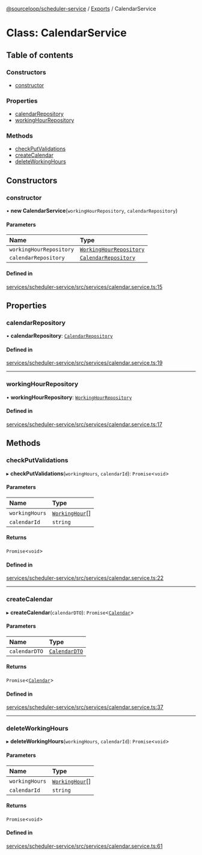 [@sourceloop/scheduler-service](../README.md) / [Exports](../modules.md) / CalendarService

# Class: CalendarService

## Table of contents

### Constructors

- [constructor](CalendarService.md#constructor)

### Properties

- [calendarRepository](CalendarService.md#calendarrepository)
- [workingHourRepository](CalendarService.md#workinghourrepository)

### Methods

- [checkPutValidations](CalendarService.md#checkputvalidations)
- [createCalendar](CalendarService.md#createcalendar)
- [deleteWorkingHours](CalendarService.md#deleteworkinghours)

## Constructors

### constructor

• **new CalendarService**(`workingHourRepository`, `calendarRepository`)

#### Parameters

| Name | Type |
| :------ | :------ |
| `workingHourRepository` | [`WorkingHourRepository`](WorkingHourRepository.md) |
| `calendarRepository` | [`CalendarRepository`](CalendarRepository.md) |

#### Defined in

[services/scheduler-service/src/services/calendar.service.ts:15](https://github.com/sourcefuse/loopback4-microservice-catalog/blob/b93c60ac7/services/scheduler-service/src/services/calendar.service.ts#L15)

## Properties

### calendarRepository

• **calendarRepository**: [`CalendarRepository`](CalendarRepository.md)

#### Defined in

[services/scheduler-service/src/services/calendar.service.ts:19](https://github.com/sourcefuse/loopback4-microservice-catalog/blob/b93c60ac7/services/scheduler-service/src/services/calendar.service.ts#L19)

___

### workingHourRepository

• **workingHourRepository**: [`WorkingHourRepository`](WorkingHourRepository.md)

#### Defined in

[services/scheduler-service/src/services/calendar.service.ts:17](https://github.com/sourcefuse/loopback4-microservice-catalog/blob/b93c60ac7/services/scheduler-service/src/services/calendar.service.ts#L17)

## Methods

### checkPutValidations

▸ **checkPutValidations**(`workingHours`, `calendarId`): `Promise`<`void`\>

#### Parameters

| Name | Type |
| :------ | :------ |
| `workingHours` | [`WorkingHour`](WorkingHour.md)[] |
| `calendarId` | `string` |

#### Returns

`Promise`<`void`\>

#### Defined in

[services/scheduler-service/src/services/calendar.service.ts:22](https://github.com/sourcefuse/loopback4-microservice-catalog/blob/b93c60ac7/services/scheduler-service/src/services/calendar.service.ts#L22)

___

### createCalendar

▸ **createCalendar**(`calendarDTO`): `Promise`<[`Calendar`](Calendar.md)\>

#### Parameters

| Name | Type |
| :------ | :------ |
| `calendarDTO` | [`CalendarDTO`](CalendarDTO.md) |

#### Returns

`Promise`<[`Calendar`](Calendar.md)\>

#### Defined in

[services/scheduler-service/src/services/calendar.service.ts:37](https://github.com/sourcefuse/loopback4-microservice-catalog/blob/b93c60ac7/services/scheduler-service/src/services/calendar.service.ts#L37)

___

### deleteWorkingHours

▸ **deleteWorkingHours**(`workingHours`, `calendarId`): `Promise`<`void`\>

#### Parameters

| Name | Type |
| :------ | :------ |
| `workingHours` | [`WorkingHour`](WorkingHour.md)[] |
| `calendarId` | `string` |

#### Returns

`Promise`<`void`\>

#### Defined in

[services/scheduler-service/src/services/calendar.service.ts:61](https://github.com/sourcefuse/loopback4-microservice-catalog/blob/b93c60ac7/services/scheduler-service/src/services/calendar.service.ts#L61)
